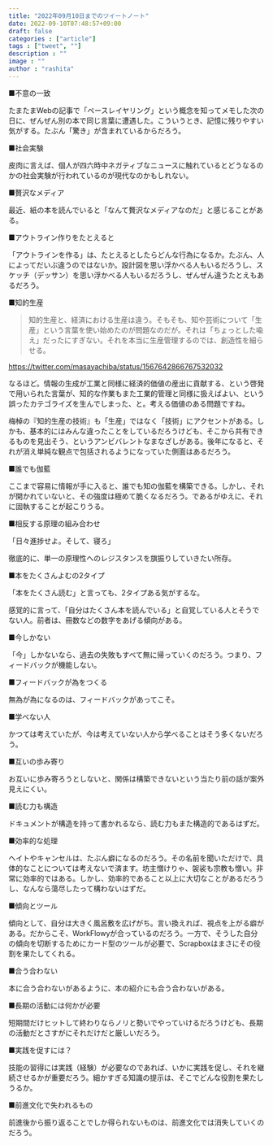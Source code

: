 ```yaml
---
title: "2022年09月10日までのツイートノート"
date: 2022-09-10T07:48:57+09:00
draft: false
categories : ["article"]
tags : ["tweet", ""]
description : ""
image : ""
author : "rashita"
---
```


■不意の一致

たまたまWebの記事で「ペースレイヤリング」という概念を知ってメモした次の日に、ぜんぜん別の本で同じ言葉に遭遇した。こういうとき、記憶に残りやすい気がする。たぶん「驚き」が含まれているからだろう。

■社会実験

皮肉に言えば、個人が四六時中ネガティブなニュースに触れているとどうなるのかの社会実験が行われているのが現代なのかもしれない。

■贅沢なメディア

最近、紙の本を読んでいると「なんて贅沢なメディアなのだ」と感じることがある。

■アウトライン作りをたとえると

「アウトラインを作る」は、たとえるとしたらどんな行為になるか。たぶん、人によってだいぶ違うのではないか。設計図を思い浮かべる人もいるだろうし、スケッチ（デッサン）を思い浮かべる人もいるだろうし、ぜんぜん違うたとえもあるだろう。


■知的生産

>知的生産と、経済における生産は違う。そもそも、知や芸術について「生産」という言葉を使い始めたのが問題なのだが。それは「ちょっとした喩え」だったにすぎない。それを本当に生産管理するのでは、創造性を細らせる。

https://twitter.com/masayachiba/status/1567642866767532032

なるほど。情報の生成が工業と同様に経済的価値の産出に貢献する、という啓発で用いられた言葉が、知的な作業もまた工業的管理と同様に扱えばよい、という誤ったカテゴライズを生んでしまった、と。考える価値のある問題ですね。

梅棹の『知的生産の技術』も「生産」ではなく「技術」にアクセントがある。しかも、基本的にはみんな違ったことをしているだろうけども、そこから共有できるものを見出そう、というアンビバレントなまなざしがある。後年になると、それが消え単純な観点で包括されるようになっていた側面はあるだろう。


■誰でも伽藍

ここまで容易に情報が手に入ると、誰でも知の伽藍を構築できる。しかし、それが開かれていないと、その強度は極めて脆くなるだろう。であるがゆえに、それに固執することが起こりうる。


■相反する原理の組み合わせ

「日々進捗せよ。そして、寝ろ」

徹底的に、単一の原理性へのレジスタンスを旗振りしていきたい所存。

■本をたくさんよむの2タイプ

「本をたくさん読む」と言っても、2タイプある気がするな。

感覚的に言って、「自分はたくさん本を読んでいる」と自覚している人とそうでない人。前者は、冊数などの数字をあげる傾向がある。

■今しかない

「今」しかないなら、過去の失敗もすべて無に帰っていくのだろう。つまり、フィードバックが機能しない。

■フィードバックが為をつくる

無為が為になるのは、フィードバックがあってこそ。

■学べない人

かつては考えていたが、今は考えていない人から学べることはそう多くないだろう。

■互いの歩み寄り

お互いに歩み寄ろうとしないと、関係は構築できないという当たり前の話が案外見えにくい。

■読む力も構造

ドキュメントが構造を持って書かれるなら、読む力もまた構造的であるはずだ。

■効率的な処理

ヘイトやキャンセルは、たぶん癖になるのだろう。その名前を聞いただけで、具体的なことについては考えないで済ます。坊主憎けりゃ、袈裟も宗教も憎い。非常に効率的ではある。しかし、効率的であること以上に大切なことがあるだろうし、なんなら蕩尽したって構わないはずだ。

■傾向とツール

傾向として、自分は大きく風呂敷を広げがち。言い換えれば、視点を上がる癖がある。だからこそ、WorkFlowyが合っているのだろう。一方で、そうした自分の傾向を切断するためにカード型のツールが必要で、Scrapboxはまさにその役割を果たしてくれる。

■合う合わない

本に合う合わないがあるように、本の紹介にも合う合わないがある。

■長期の活動には何かが必要

短期間だけヒットして終わりならノリと勢いでやっていけるだろうけども、長期の活動だとさすがにそれだけだと厳しいだろう。

■実践を促すには？

技能の習得には実践（経験）が必要なのであれば、いかに実践を促し、それを継続させるかが重要だろう。細かすぎる知識の提示は、そこでどんな役割を果たしうるか。

■前進文化で失われるもの

前進後から振り返ることでしか得られないものは、前進文化では消失していくのだろう。